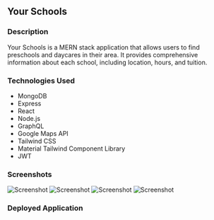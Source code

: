 ## Your Schools

### Description

Your Schools is a MERN stack application that allows users to find preschools and daycares in their area. It provides comprehensive information about each school, including location, hours, and tuition.

### Technologies Used

- MongoDB
- Express
- React
- Node.js
- GraphQL
- Google Maps API
- Tailwind CSS
- Material Tailwind Component Library
- JWT

### Screenshots

![Screenshot](https://i.ibb.co/82H46LM/Screenshot-2024-03-11-083610.png)
![Screenshot](https://i.ibb.co/Mn2kTbS/Screenshot-2024-03-11-083629.png)
![Screenshot](https://i.ibb.co/cbCfLSq/Screenshot-2024-03-11-083645.png)
![Screenshot](https://i.ibb.co/1fWXxGj/Screenshot-2024-03-11-083802.png)

### Deployed Application